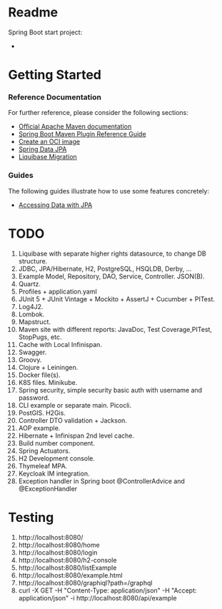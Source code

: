 # Readme

Spring Boot start project:

*

# Getting Started

### Reference Documentation

For further reference, please consider the following sections:

* [Official Apache Maven documentation](https://maven.apache.org/guides/index.html)
* [Spring Boot Maven Plugin Reference Guide](https://docs.spring.io/spring-boot/docs/3.2.3/maven-plugin/reference/html/)
* [Create an OCI image](https://docs.spring.io/spring-boot/docs/3.2.3/maven-plugin/reference/html/#build-image)
* [Spring Data JPA](https://docs.spring.io/spring-boot/docs/3.2.3/reference/htmlsingle/index.html#data.sql.jpa-and-spring-data)
* [Liquibase Migration](https://docs.spring.io/spring-boot/docs/3.2.3/reference/htmlsingle/index.html#howto.data-initialization.migration-tool.liquibase)

### Guides

The following guides illustrate how to use some features concretely:

* [Accessing Data with JPA](https://spring.io/guides/gs/accessing-data-jpa/)

# TODO

1. Liquibase with separate higher rights datasource, to change DB structure.
1. JDBC, JPA/Hibernate, H2, PostgreSQL, HSQLDB, Derby, ...
1. Example Model, Repository, DAO, Service, Controller. JSON(B).
1. Quartz.
1. Profiles + application.yaml
1. JUnit 5 + JUnit Vintage + Mockito + AssertJ + Cucumber + PITest.
1. Log4J2.
1. Lombok.
1. Mapstruct.
1. Maven site with different reports: JavaDoc, Test Coverage,PITest, StopPugs, etc.
1. Cache with Local Infinispan.
1. Swagger.
1. Groovy.
1. Clojure + Leiningen.
1. Docker file(s).
1. K8S files. Minikube.
1. Spring security, simple security basic auth with username and password.
1. CLI example or separate main. Picocli.
1. PostGIS. H2Gis.
1. Controller DTO validation + Jackson.
1. AOP example.
1. Hibernate + Infinispan 2nd level cache.
1. Build number component.
1. Spring Actuators.
1. H2 Development console.
1. Thymeleaf MPA.
1. Keycloak IM integration.
1. Exception handler in Spring boot @ControllerAdvice and @ExceptionHandler

# Testing

1. http://localhost:8080/
2. http://localhost:8080/home
3. http://localhost:8080/login
3. http://localhost:8080/h2-console
4. http://localhost:8080/listExample
5. http://localhost:8080/example.html
6. http://localhost:8080/graphiql?path=/graphql
7. curl -X GET -H "Content-Type: application/json" -H "Accept: application/json" -i http://localhost:8080/api/example
